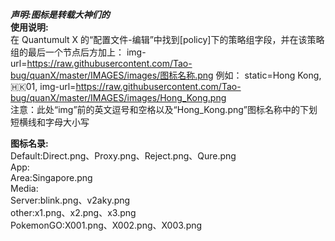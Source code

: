 ***声明:图标是转载大神们的***
<br/>
**使用说明:**<br/>
在 Quantumult X 的“配置文件-编辑”中找到[policy]下的策略组字段，并在该策略组的最后一个节点后方加上：
img-url=https://raw.githubusercontent.com/Tao-bug/quanX/master/IMAGES/images/图标名称.png
例如：
static=Hong Kong, 🇭🇰01, img-url=https://raw.githubusercontent.com/Tao-bug/quanX/master/IMAGES/images/Hong_Kong.png<br/>
注意：此处“img”前的英文逗号和空格以及“Hong_Kong.png”图标名称中的下划短横线和字母大小写
<br/>

**图标名录:**<br/>
Default:Direct.png、Proxy.png、Reject.png、Qure.png<br/>
App:<br/>
Area:Singapore.png<br/>
Media:<br/>
Server:blink.png、v2aky.png<br/>
other:x1.png、x2.png、x3.png<br/>
PokemonGO:X001.png、X002.png、X003.png<br/>
